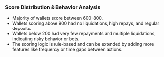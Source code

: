 ### Score Distribution & Behavior Analysis

- Majority of wallets score between 600–800.
- Wallets scoring above 900 had no liquidations, high repays, and regular deposits.
- Wallets below 200 had very few repayments and multiple liquidations, indicating risky behavior or bots.
- The scoring logic is rule-based and can be extended by adding more features like frequency or time gaps between actions.
